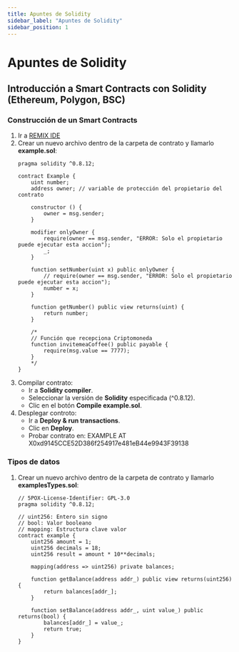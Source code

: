 ```yaml
---
title: Apuntes de Solidity
sidebar_label: "Apuntes de Solidity"
sidebar_position: 1
---
```


# Apuntes de Solidity

## Introducción a Smart Contracts con Solidity (Ethereum, Polygon, BSC)
### Construcción de un Smart Contracts
1. Ir a [REMIX IDE](https://remix.ethereum.org/#lang=en&optimize=false&runs=200&evmVersion=null&version=soljson-v0.8.25+commit.b61c2a91.js)
2. Crear un nuevo archivo dentro de la carpeta de contrato y llamarlo **example.sol**:
    ```sol title="default_workspace/contracts/example.sol"
    pragma solidity ^0.8.12;

    contract Example {
        uint number;
        address owner; // variable de protección del propietario del contrato

        constructor () {
            owner = msg.sender;
        }

        modifier onlyOwner {
            require(owner == msg.sender, "ERROR: Solo el propietario puede ejecutar esta accion");
            _;
        }

        function setNumber(uint x) public onlyOwner {
            // require(owner == msg.sender, "ERROR: Solo el propietario puede ejecutar esta accion");
            number = x;
        }

        function getNumber() public view returns(uint) {
            return number;
        }

        /*
        // Función que recepciona Criptomoneda
        function invitemeaCoffee() public payable {
            require(msg.value == 7777);
        }
        */
    }   
    ```
3. Compilar contrato:
    + Ir a **Solidity compiler**.
    + Seleccionar la versión de **Solidity** especificada (^0.8.12).
    + Clic en el botón **Compile example.sol**.
4. Desplegar controto:
    + Ir a **Deploy & run transactions**.
    + Clic en **Deploy**.
    + Probar contrato en: EXAMPLE AT X0xd9145CCE52D386f254917e481eB44e9943F39138
### Tipos de datos
1. Crear un nuevo archivo dentro de la carpeta de contrato y llamarlo **examplesTypes.sol**:
    ```sol title="default_workspace/contracts/examplesTypes.sol"
    // 5POX-License-Identifier: GPL-3.0
    pragma solidity ^0.8.12;

    // uint256: Entero sin signo
    // bool: Valor booleano
    // mapping: Estructura clave valor
    contract example {
        uint256 amount = 1;
        uint256 decimals = 18;
        uint256 result = amount * 10**decimals;

        mapping(address => uint256) private balances;

        function getBalance(address addr_) public view returns(uint256) {
            return balances[addr_];
        }

        function setBalance(address addr_, uint value_) public returns(bool) {
            balances[addr_] = value_;
            return true;
        }
    }
    ```


